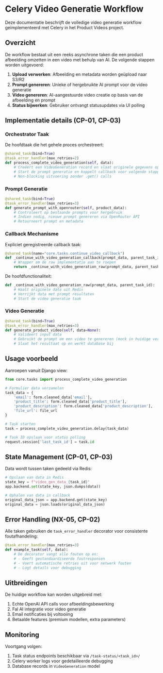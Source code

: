 # Celery Video Generatie Workflow

Deze documentatie beschrijft de volledige video generatie workflow geïmplementeerd met Celery in het Product Videos project.

## Overzicht

De workflow bestaat uit een reeks asynchrone taken die een product afbeelding omzetten in een video met behulp van AI. De volgende stappen worden uitgevoerd:

1. **Upload verwerken**: Afbeelding en metadata worden geüpload naar S3/R2
2. **Prompt genereren**: Unieke of hergebruikte AI prompt voor de video generatie
3. **Video genereren**: AI-aangestuurde video creatie op basis van de afbeelding en prompt
4. **Status bijwerken**: Gebruiker ontvangt statusupdates via UI polling

## Implementatie details (CP-01, CP-03)

### Orchestrator Taak

De hoofdtaak die het gehele proces orchestreert:

```python
@shared_task(bind=True)
@task_error_handler(max_retries=2)
def process_complete_video_generation(self, data):
    # Creëert een VideoGeneration record en slaat originele gegevens op in Redis
    # Start de prompt generatie en koppelt callback voor volgende stappen
    # Non-blocking uitvoering zonder .get() calls
```

### Prompt Generatie

```python
@shared_task(bind=True)
@task_error_handler(max_retries=3)
def generate_prompt_with_openrouter(self, product_data):
    # Controleert op bestaande prompts voor hergebruik
    # Indien nodig, nieuwe prompt genereren via OpenRouter API
    # Retourneert prompt en metadata
```

### Callback Mechanisme

Expliciet geregistreerde callback taak:

```python
@shared_task(name="core.tasks.continue_video_callback")
def _continue_with_video_generation_callback(prompt_data, parent_task_id):
    # Wrapper om de raw implementatie aan te roepen
    return _continue_with_video_generation_raw(prompt_data, parent_task_id)
```

De hoofdfunctionaliteit:

```python
def _continue_with_video_generation_raw(prompt_data, parent_task_id):
    # Haalt originele data uit Redis
    # Verrijkt data met prompt resultaten
    # Start de video generatie taak
```

### Video Generatie

```python
@shared_task(bind=True)
@task_error_handler(max_retries=3)
def generate_product_video(self, data=None):
    # Valideert input data
    # Gebruikt de prompt om een video te genereren (mock in huidige versie)
    # Slaat het resultaat op en werkt database bij
```

## Usage voorbeeld

Aanroepen vanuit Django view:

```python
from core.tasks import process_complete_video_generation

# Formulier data verzamelen
task_data = {
    'email': form.cleaned_data['email'],
    'product_title': form.cleaned_data['product_title'],
    'product_description': form.cleaned_data['product_description'],
    'file_url': file_url
}

# Task starten
task = process_complete_video_generation.delay(task_data)

# Task ID opslaan voor status polling
request.session['last_task_id'] = task.id
```

## State Management (CP-01, CP-03)

Data wordt tussen taken gedeeld via Redis:

```python
# Opslaan van data in Redis
state_key = f"video_gen_data_{task_id}"
app.backend.set(state_key, json.dumps(data))

# Ophalen van data in callback
original_data_json = app.backend.get(state_key)
original_data = json.loads(original_data_json)
```

## Error Handling (NX-05, CP-02)

Alle taken gebruiken de `task_error_handler` decorator voor consistente foutafhandeling:

```python
@task_error_handler(max_retries=3)
def example_task(self, data):
    # De decorator vangt alle fouten op en:
    # - Geeft gestandaardiseerde foutresponsen
    # - Voert automatische retries uit voor netwerk fouten
    # - Logt details voor debugging
```

## Uitbreidingen

De huidige workflow kan worden uitgebreid met:

1. Echte OpenAI API calls voor afbeeldingsbewerking
2. Fal AI integratie voor video generatie
3. Email notificaties bij voltooiing
4. Betaalde features (premium modellen, extra parameters)

## Monitoring

Voortgang volgen:

1. Task status endpoints beschikbaar via `/task-status/<task_id>/`
2. Celery worker logs voor gedetailleerde debugging
3. Database records in `VideoGeneration` model
